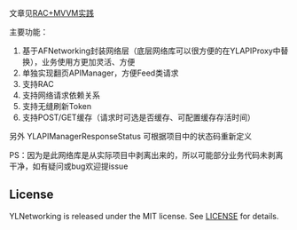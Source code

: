 文章见[RAC+MVVM实践](http://blog.ypli.xyz/ios/rac-mvvmshi-jian-chu-tan-racyou-hua-wang-luo-ceng)



主要功能：

1. 基于AFNetworking封装网络层（底层网络库可以很方便的在YLAPIProxy中替换），业务使用方更加灵活、方便
2. 单独实现翻页APIManager，方便Feed类请求
3. 支持RAC
4. 支持网络请求依赖关系
5. 支持无缝刷新Token
6. 支持POST/GET缓存（请求时可选是否缓存、可配置缓存存活时间）



另外 YLAPIManagerResponseStatus 可根据项目中的状态码重新定义

PS：因为是此网络库是从实际项目中剥离出来的，所以可能部分业务代码未剥离干净，如有疑问或bug欢迎提issue



## License

YLNetworking is released under the MIT license. See [LICENSE](./LICENSE) for details.
